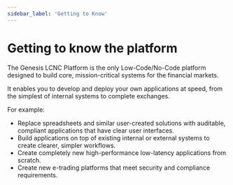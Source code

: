 ```yaml
---
sidebar_label: 'Getting to Know'
---
```


# Getting to know the platform

The Genesis LCNC Platform is the only Low-Code/No-Code platform designed to build core, mission-critical systems for the financial markets.

It enables you to develop and deploy your own applications at speed, from the simplest of internal systems to complete exchanges.

For example:

* Replace spreadsheets and similar user-created solutions with auditable, compliant applications that have clear user interfaces.
* Build applications on top of existing internal or external systems to create clearer, simpler workflows.
* Create completely new high-performance low-latency applications from scratch.
* Create new e-trading platforms that meet security and compliance requirements.